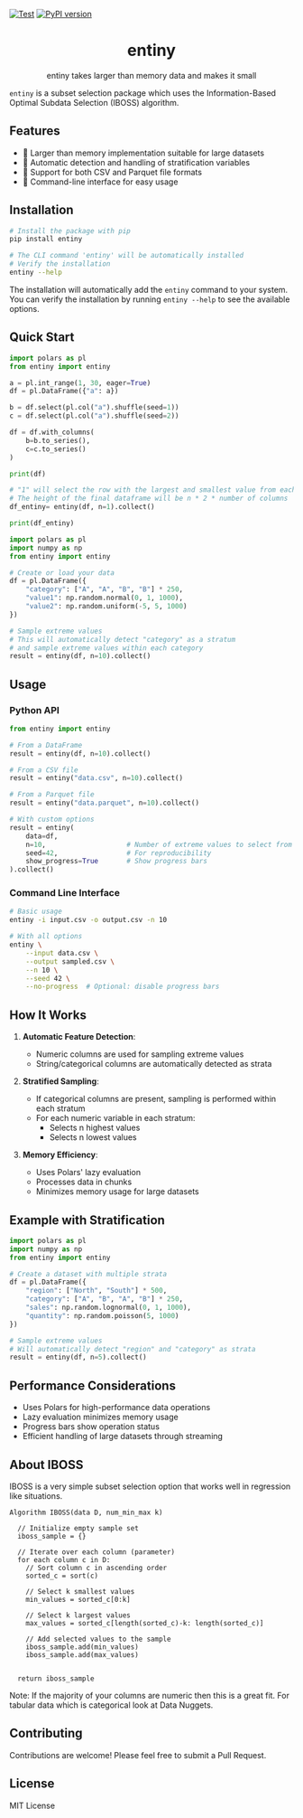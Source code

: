 [![Test](https://github.com/alexhallam/entiny/actions/workflows/test.yml/badge.svg)](https://github.com/alexhallam/entiny/actions/workflows/test.yml)
[![PyPI version](https://badge.fury.io/py/entiny.svg)](https://badge.fury.io/py/entiny)

<h1 align="center">entiny</h1>
<p align="center">entiny takes larger than memory data and makes it small</p>

`entiny` is a subset selection package which uses the Information-Based Optimal Subdata Selection (IBOSS) algorithm.

## Features

- 🐘 Larger than memory implementation suitable for large datasets
- 🍰 Automatic detection and handling of stratification variables
- 🥗 Support for both CSV and Parquet file formats
- 🤖 Command-line interface for easy usage

## Installation

```bash
# Install the package with pip
pip install entiny

# The CLI command 'entiny' will be automatically installed
# Verify the installation
entiny --help
```

The installation will automatically add the `entiny` command to your system. You can verify the installation by running `entiny --help` to see the available options.

## Quick Start

```python
import polars as pl
from entiny import entiny

a = pl.int_range(1, 30, eager=True)
df = pl.DataFrame({"a": a})

b = df.select(pl.col("a").shuffle(seed=1))
c = df.select(pl.col("a").shuffle(seed=2))

df = df.with_columns(
    b=b.to_series(),
    c=c.to_series()
)

print(df)

# "1" will select the row with the largest and smallest value from each column.
# The height of the final dataframe will be n * 2 * number of columns
df_entiny= entiny(df, n=1).collect()

print(df_entiny)
```

```python
import polars as pl
import numpy as np
from entiny import entiny

# Create or load your data
df = pl.DataFrame({
    "category": ["A", "A", "B", "B"] * 250,
    "value1": np.random.normal(0, 1, 1000),
    "value2": np.random.uniform(-5, 5, 1000)
})

# Sample extreme values
# This will automatically detect "category" as a stratum
# and sample extreme values within each category
result = entiny(df, n=10).collect()
```

## Usage

### Python API

```python
from entiny import entiny

# From a DataFrame
result = entiny(df, n=10).collect()

# From a CSV file
result = entiny("data.csv", n=10).collect()

# From a Parquet file
result = entiny("data.parquet", n=10).collect()

# With custom options
result = entiny(
    data=df,
    n=10,                    # Number of extreme values to select from each end
    seed=42,                 # For reproducibility
    show_progress=True       # Show progress bars
).collect()
```

### Command Line Interface

```bash
# Basic usage
entiny -i input.csv -o output.csv -n 10

# With all options
entiny \
    --input data.csv \
    --output sampled.csv \
    --n 10 \
    --seed 42 \
    --no-progress  # Optional: disable progress bars
```

## How It Works

1. **Automatic Feature Detection**:
   - Numeric columns are used for sampling extreme values
   - String/categorical columns are automatically detected as strata

2. **Stratified Sampling**:
   - If categorical columns are present, sampling is performed within each stratum
   - For each numeric variable in each stratum:
     - Selects n highest values
     - Selects n lowest values

3. **Memory Efficiency**:
   - Uses Polars' lazy evaluation
   - Processes data in chunks
   - Minimizes memory usage for large datasets

## Example with Stratification

```python
import polars as pl
import numpy as np
from entiny import entiny

# Create a dataset with multiple strata
df = pl.DataFrame({
    "region": ["North", "South"] * 500,
    "category": ["A", "B", "A", "B"] * 250,
    "sales": np.random.lognormal(0, 1, 1000),
    "quantity": np.random.poisson(5, 1000)
})

# Sample extreme values
# Will automatically detect "region" and "category" as strata
result = entiny(df, n=5).collect()
```

## Performance Considerations

- Uses Polars for high-performance data operations
- Lazy evaluation minimizes memory usage
- Progress bars show operation status
- Efficient handling of large datasets through streaming

## About IBOSS

IBOSS is a very simple subset selection option that works well in regression like situations. 

```text
Algorithm IBOSS(data D, num_min_max k)

  // Initialize empty sample set
  iboss_sample = {}

  // Iterate over each column (parameter)
  for each column c in D:
    // Sort column c in ascending order
    sorted_c = sort(c)

    // Select k smallest values
    min_values = sorted_c[0:k]  

    // Select k largest values
    max_values = sorted_c[length(sorted_c)-k: length(sorted_c)]

    // Add selected values to the sample
    iboss_sample.add(min_values)
    iboss_sample.add(max_values)


  return iboss_sample
```


Note: If the majority of your columns are numeric then this is a great fit. For tabular data which is categorical look at Data Nuggets.



## Contributing

Contributions are welcome! Please feel free to submit a Pull Request.

## License

MIT License
